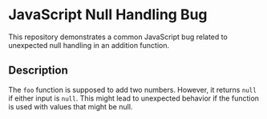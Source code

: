 # JavaScript Null Handling Bug

This repository demonstrates a common JavaScript bug related to unexpected null handling in an addition function.

## Description
The `foo` function is supposed to add two numbers. However, it returns `null` if either input is `null`. This might lead to unexpected behavior if the function is used with values that might be null.